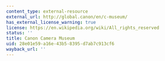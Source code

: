 ```yaml
---
content_type: external-resource
external_url: http://global.canon/en/c-museum/
has_external_license_warning: true
license: https://en.wikipedia.org/wiki/All_rights_reserved
status: ''
title: Canon Camera Museum
uid: 28e01e59-a16e-43b5-8395-d7ab7c913cf6
wayback_url: ''
---
```

